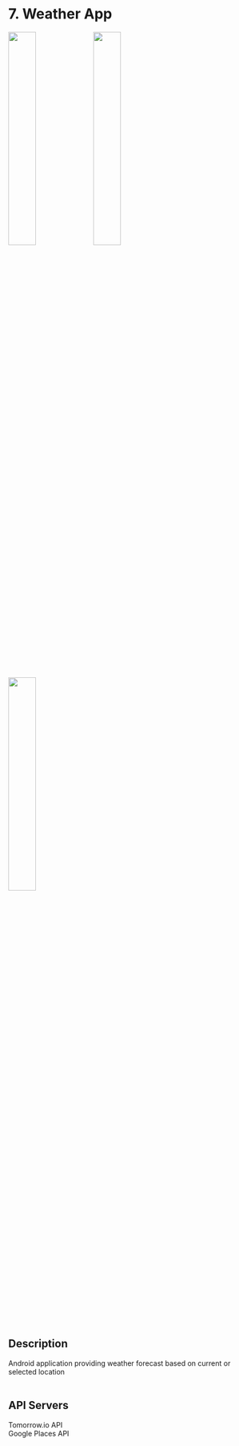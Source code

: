 # 7. Weather App

<p>
  <img src="https://user-images.githubusercontent.com/60322749/126779405-a34f283b-6eda-41e8-be29-4f787ee3e2cc.png" width="33%">
  <img src="https://user-images.githubusercontent.com/60322749/126779365-906ba922-0273-42fa-aa7b-27facc11462e.png" width="33%">
  <img src="https://user-images.githubusercontent.com/60322749/126779380-9c7f549a-325c-4e2c-adfd-b1b11b965a6d.png" width="33%">
</p>

## Description
Android application providing weather forecast based on current or selected location <br> <br>


## API Servers
Tomorrow.io API <br>
Google Places API

